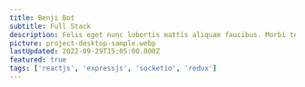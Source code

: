 ```yaml
---
title: Benji Bot
subtitle: Full Stack
description: Felis eget nunc lobortis mattis aliquam faucibus. Morbi tempus iaculis urna id volutpat lacus laoreet. Quam lacus suspendisse faucibus interdum. Aliquam id diam maecenas ultricies mi eget mauris pharetra et.
picture: project-desktop-sample.webp
lastUpdated: 2022-09-29T15:05:00.000Z
featured: true
tags: ['reactjs', 'expressjs', 'socketio', 'redux']
---
```

